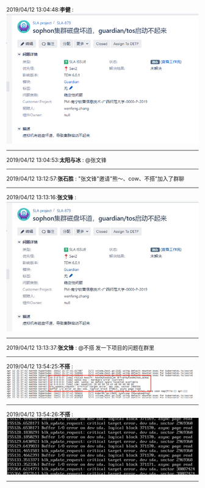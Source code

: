 2019/04/12 13:04:48:**李健** : ![图片如下](ATTACHMENT/1555045478.936821.png)
*******************************************************************************
2019/04/12 13:04:53:**太阳与冰** : @张文锋 
*************************************************************************************
2019/04/12 13:12:57:**张石胜** : "张文锋"邀请"熊～、cow、不搭"加入了群聊
*************************************************************************************
2019/04/12 13:13:16:**张文锋** : ![图片如下](ATTACHMENT/1555045982.7184138.png)
*******************************************************************************
2019/04/12 13:13:37:**张文锋** : @不搭 发一下项目的问题在群里
*************************************************************************************
2019/04/12 13:54:25:**不搭** : ![图片如下](ATTACHMENT/1555048452.2923527.png)
*******************************************************************************
2019/04/12 13:54:26:**不搭** : ![图片如下](ATTACHMENT/1555048452.90102.png)
*******************************************************************************
